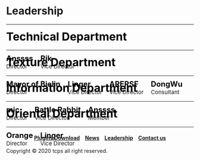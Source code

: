 <style>
h1 {text-align: center;}
h2 {text-align: left;}
h4 {text-align: center;}
h3 {text-align: left;}
p {text-align: center;}
</style>
<style type="text/css">
  #left{
        text-align:left;
  }
  #right{
        text-align:right;
  }
  #title{
        font-size:20px;
        text-align:left;
        font-weight:bold;
  }
  #big-title{
        font-size:30px;
        text-align:left;
        font-weight:bold;
  }
  #des{
       font-size:15px;
       text-align:left;
  }
  .leadership_{
               display:inline-block;
  }
  .leadership_0{
               font-size: 70px;
               height: 40px;
</style>
<h1><div id="left">Leadership</div></h1>
<hr>
<div class="leadership_0">

<div id="big-title" style="color:black;">Technical Department</div>

<div class="leadership_">
<div id="title" style="color:black;">Anssss</div>
<div id="des">Director</div>
</div>

<div class="leadership_">
<div id="title" style="color:black;">Rik</div>
<div id="des">Vice Director</div>
</div>

</div>

<hr>

<div class="leadership_0">

<div id="big-title" style="color:black;">Texture Department</div>

<div class="leadership_">
<div id="title" style="color:black;">Mayor of Bielin</div>
<div id="des">Director</div>
</div>

<div class="leadership_">
<div id="title" style="color:black;">Linger</div>
<div id="des">Vice Director</div>
</div>

<div class="leadership_">
<div id="title" style="color:black;">ARERSF</div>
<div id="des">Vice Director</div>
</div>

<div class="leadership_">
<div id="title" style="color:black;">DongWu</div>
<div id="des">Consultant</div>
</div>

</div>

<hr>

<div class="leadership_0">

<div id="big-title" style="color:black;">Information Department</div>

<div class="leadership_">
<div id="title" style="color:black;">mic</div>
<div id="des">Director</div>
</div>

<div class="leadership_">
<div id="title" style="color:black;">Battle Rabbit</div>
<div id="des">Vice Director</div>
</div>

<div class="leadership_">
<div id="title" style="color:black;">Anssss</div>
<div id="des">Member</div>
</div>

</div>

<hr>

<div class="leadership_0">

<div id="big-title" style="color:black;">Oriental Department</div>

<div class="leadership_">
<div id="title" style="color:black;">Orange</div>
<div id="des">Director</div>
</div>

<div class="leadership_">
<div id="title" style="color:black;">Linger</div>
<div id="des">Vice Director</div>
</div>

</div>

<hr>
<h4><a href="/plugins/download">Plugins Download</a>&emsp;<a href="/news">News</a>&emsp;<a href="/leadership">Leadership</a>&emsp;<a href="/contact">Contact us</a></h4>
Copyright © 2020 tcps all right reserved.
